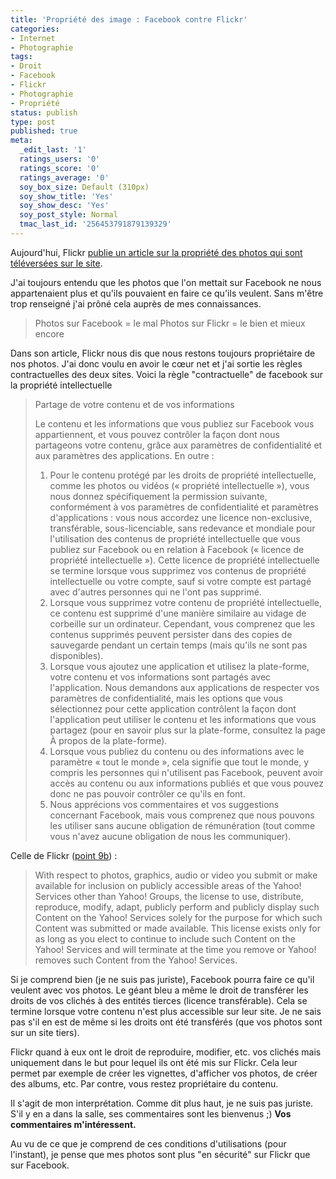 ```yaml
---
title: 'Propriété des image : Facebook contre Flickr'
categories:
- Internet
- Photographie
tags:
- Droit
- Facebook
- Flickr
- Photographie
- Propriété
status: publish
type: post
published: true
meta:
  _edit_last: '1'
  ratings_users: '0'
  ratings_score: '0'
  ratings_average: '0'
  soy_box_size: Default (310px)
  soy_show_title: 'Yes'
  soy_show_desc: 'Yes'
  soy_post_style: Normal
  tmac_last_id: '256453791879139329'
---
```

Aujourd'hui, Flickr <a title="Artilce &quot;At Flickr, your photos are always yours&quot;" href="https://blog.flickr.net/en/2011/05/13/at-flickr-your-photos-are-always-yours/">publie un article sur la propriété des photos qui sont téléversées sur le site</a>.

J'ai toujours entendu que les photos que l'on mettait sur Facebook ne nous appartenaient plus et qu'ils pouvaient en faire ce qu'ils veulent. Sans m'être trop renseigné j'ai prôné cela auprès de mes connaissances.
<blockquote>Photos sur Facebook = le mal
Photos sur Flickr = le bien et mieux encore</blockquote>
Dans son article, Flickr nous dis que nous restons toujours propriétaire de nos photos. J'ai donc voulu en avoir le cœur net et j'ai sortie les règles contractuelles des deux sites.

<!--more-->Voici la règle "contractuelle" de facebook sur la propriété intellectuelle
<blockquote>Partage de votre contenu et de vos informations

Le contenu et les informations que vous publiez sur Facebook vous appartiennent, et vous pouvez contrôler la façon dont nous partageons votre contenu, grâce aux paramètres de confidentialité et aux paramètres des applications. En outre :

1. Pour le contenu protégé par les droits de propriété intellectuelle, comme les photos ou vidéos (« propriété intellectuelle »), vous nous donnez spécifiquement la permission suivante, conformément à vos paramètres de confidentialité et paramètres d'applications : vous nous accordez une licence non-exclusive, transférable, sous-licenciable, sans redevance et mondiale pour l'utilisation des contenus de propriété intellectuelle que vous publiez sur Facebook ou en relation à Facebook (« licence de propriété intellectuelle »). Cette licence de propriété intellectuelle se termine lorsque vous supprimez vos contenus de propriété intellectuelle ou votre compte, sauf si votre compte est partagé avec d'autres personnes qui ne l'ont pas supprimé.
2. Lorsque vous supprimez votre contenu de propriété intellectuelle, ce contenu est supprimé d'une manière similaire au vidage de corbeille sur un ordinateur. Cependant, vous comprenez que les contenus supprimés peuvent persister dans des copies de sauvegarde pendant un certain temps (mais qu'ils ne sont pas disponibles).
3. Lorsque vous ajoutez une application et utilisez la plate-forme, votre contenu et vos informations sont partagés avec l'application. Nous demandons aux applications de respecter vos paramètres de confidentialité, mais les options que vous sélectionnez pour cette application contrôlent la façon dont l'application peut utiliser le contenu et les informations que vous partagez (pour en savoir plus sur la plate-forme, consultez la page À propos de la plate-forme).
4. Lorsque vous publiez du contenu ou des informations avec le paramètre « tout le monde », cela signifie que tout le monde, y compris les personnes qui n'utilisent pas Facebook, peuvent avoir accès au contenu ou aux informations publiés et que vous pouvez donc ne pas pouvoir contrôler ce qu'ils en font.
5. Nous apprécions vos commentaires et vos suggestions concernant Facebook, mais vous comprenez que nous pouvons les utiliser sans aucune obligation de rémunération (tout comme vous n'avez aucune obligation de nous les communiquer).</blockquote>
Celle de Flickr (<a href="https://info.yahoo.com/legal/us/yahoo/utos/utos-173.html">point 9b</a>) :
<blockquote>With respect to photos, graphics, audio or video you submit or make available for inclusion on publicly accessible areas of the Yahoo! Services other than Yahoo! Groups, the license to use, distribute, reproduce, modify, adapt, publicly perform and publicly display such Content on the Yahoo! Services solely for the purpose for which such Content was submitted or made available. This license exists only for as long as you elect to continue to include such Content on the Yahoo! Services and will terminate at the time you remove or Yahoo! removes such Content from the Yahoo! Services.</blockquote>
Si je comprend bien (je ne suis pas juriste), Facebook pourra faire ce qu'il veulent avec vos photos. Le géant bleu a même le droit de transférer les droits de vos clichés à des entités tierces (licence transférable). Cela se termine lorsque votre contenu n'est plus accessible sur leur site. Je ne sais pas s'il en est de même si les droits ont été transférés (que vos photos sont sur un site tiers).

Flickr quand à eux ont le droit de reproduire, modifier, etc. vos clichés mais uniquement dans le but pour lequel ils ont été mis sur Flickr. Cela leur permet par exemple de créer les vignettes, d'afficher vos photos, de créer des albums, etc. Par contre, vous restez propriétaire du contenu.

Il s'agit de mon interprétation. Comme dit plus haut, je ne suis pas juriste. S'il y en a dans la salle, ses commentaires sont les bienvenus ;)
<strong>Vos commentaires m'intéressent.</strong>

Au vu de ce que je comprend de ces conditions d'utilisations (pour l'instant), je pense que mes photos sont plus "en sécurité" sur Flickr que sur Facebook.
